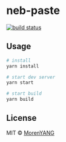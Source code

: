 # neb-paste

[![build status](https://img.shields.io/travis/morenyang/neb-paste.svg?style=flat-square)](https://travis-ci.org/morenyang/neb-paste)
## Usage

```bash
# install
yarn install

# start dev server
yarn start

# start build
yarn build
```

## License

MIT © [MorenYANG](http://yangteng.me)
